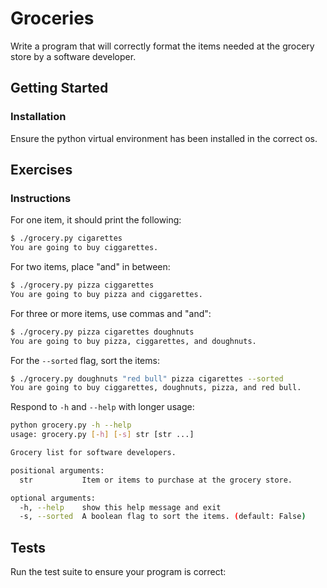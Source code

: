 Groceries
=========

Write a program that will correctly format the items needed at the grocery store by a software developer.


Getting Started
---------------

### Installation

Ensure the python virtual environment has been installed in the correct os.


Exercises
---------

### Instructions

For one item, it should print the following:
```sh
$ ./grocery.py cigarettes
You are going to buy ciggarettes.
```

For two items, place "and" in between:
```sh
$ ./grocery.py pizza ciggarettes
You are going to buy pizza and ciggarettes.
```

For three or more items, use commas and "and":
```sh
$ ./grocery.py pizza cigarettes doughnuts
You are going to buy pizza, ciggarettes, and doughnuts.
```

For the ``--sorted`` flag, sort the items:
```sh
$ ./grocery.py doughnuts "red bull" pizza cigarettes --sorted
You are going to buy ciggarettes, doughnuts, pizza, and red bull.
```

Respond to `-h` and `--help` with longer usage:
```sh
python grocery.py -h --help
usage: grocery.py [-h] [-s] str [str ...]

Grocery list for software developers.

positional arguments:
  str           Item or items to purchase at the grocery store.

optional arguments:
  -h, --help    show this help message and exit
  -s, --sorted  A boolean flag to sort the items. (default: False)
```

Tests
-----

Run the test suite to ensure your program is correct: